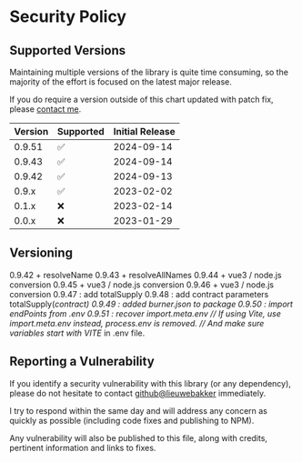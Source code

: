# Security Policy

## Supported Versions

Maintaining multiple versions of the library is quite time consuming, so
the majority of the effort is focused on the latest major release.

If you do require a version outside of this chart updated with patch fix,
please [contact me](mailto:github@ricmoo.com).

| Version | Supported                                  | Initial Release   |
| ------- | ------------------------------------------ | ----------------- |
| 0.9.51  | :white_check_mark:                         | 2024-09-14        |
| 0.9.43  | :white_check_mark:                         | 2024-09-14        |
| 0.9.42  | :white_check_mark:                         | 2024-09-13        |
| 0.9.x   | :white_check_mark:                         | 2023-02-02        |
| 0.1.x   | :x:                                        | 2023-02-14        |
| 0.0.x   | :x:                                        | 2023-01-29        |

## Versioning
0.9.42 	+ resolveName
0.9.43 	+ resolveAllNames
0.9.44	+ vue3 / node.js conversion
0.9.45 	+ vue3 / node.js conversion
0.9.46	+ vue3 / node.js conversion
0.9.47 : add totalSupply
0.9.48 : add contract parameters totalSupply(_contract)
0.9.49 : added burner.json to package
0.9.50 : import endPoints from .env
0.9.51 : recover import.meta.env
//      If  using Vite, use import.meta.env instead, process.env is removed.
//      And make sure variables start with VITE_ in .env file.

## Reporting a Vulnerability

If you identify a security vulnerability with this library (or any dependency),
please do not hesitate to contact [github@lieuwebakker](mailto:lieuwe@panaderos.nl)
immediately.

I try to respond within the same day and will address any concern as quickly
as possible (including code fixes and publishing to NPM).

Any vulnerability will also be published to this file, along with credits,
pertinent information and links to fixes.